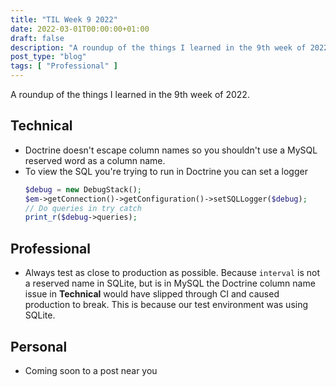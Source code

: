 ```yaml
---
title: "TIL Week 9 2022"
date: 2022-03-01T00:00:00+01:00
draft: false
description: "A roundup of the things I learned in the 9th week of 2022."
post_type: "blog"
tags: [ "Professional" ]
---
```


A roundup of the things I learned in the 9th week of 2022.

## Technical

* Doctrine doesn't escape column names so you shouldn't use a MySQL reserved word as a column name.
* To view the SQL you're trying to run in Doctrine you can set a logger
    ```php
    $debug = new DebugStack();
    $em->getConnection()->getConfiguration()->setSQLLogger($debug);
    // Do queries in try catch
    print_r($debug->queries);
    ```

## Professional

* Always test as close to production as possible. Because `interval` is not a reserved name in SQLite, but is in MySQL the Doctrine column name issue in **Technical** would have slipped through CI and caused production to break. This is because our test environment was using SQLite.

## Personal

* Coming soon to a post near you